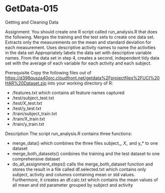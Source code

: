 # GetData-015
Getting and Cleaning Data

Assignment:
  You should create one R script called run_analysis.R that does the following. 
  Merges the training and the test sets to create one data set.
  Extracts only the measurements on the mean and standard deviation for each measurement. 
  Uses descriptive activity names to name the activities in the data set
  Appropriately labels the data set with descriptive variable names. 
  From the data set in step 4, creates a second, independent tidy data set with the average of each variable for each activity and each subject.
  
Prerequisite 
  Copy the following files out of https://d396qusza40orc.cloudfront.net/getdata%2Fprojectfiles%2FUCI%20HAR%20Dataset.zip into your working directory of R:
  - /features.txt which contains all feature names captured
  - /test/subject_test.txt
  - /test/X_test.txt
  - /test/y_test.txt
  - /train/subject_train.txt
  - /train/X_train.txt
  - /train/y_train.txt

Description
  The script run_analysis.R contains three functions: 
  - merge_data() which combines the three files subject_*, X_* and y_* to one dataset
  - merge_both_datasets() combines the training and the test dataset to one comprehensive dataset
  - do_all_assignment_steps() calls the merge_both_dataset function and stores the result in a file called df.selected.txt which contains only subject, activity and columns containing mean or std values. Furthermore, it creates an df.calc.txt which contains the mean values of all mean and std parameter grouped by subject and activity
